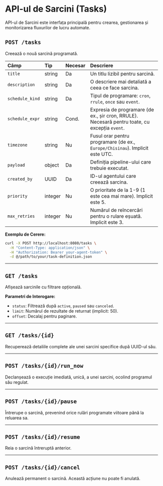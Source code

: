 # API-ul de Sarcini (Tasks)

API-ul de Sarcini este interfața principală pentru crearea, gestionarea și monitorizarea fluxurilor de lucru automate.

## `POST /tasks`

Creează o nouă sarcină programată.

| Câmp                | Tip     | Necesar  | Descriere                                                                      |
|:----------------------|:--------|:---------|:-------------------------------------------------------------------------------|
| `title`               | string  | Da       | Un titlu lizibil pentru sarcină.                                               |
| `description`         | string  | Da       | O descriere mai detaliată a ceea ce face sarcina.                              |
| `schedule_kind`       | string  | Da       | Tipul de programare: `cron`, `rrule`, `once` sau `event`.                        |
| `schedule_expr`       | string  | Cond.    | Expresia de programare (de ex., șir cron, RRULE). Necesară pentru toate, cu excepția `event`. |
| `timezone`            | string  | Nu       | Fusul orar pentru programare (de ex., `Europe/Chisinau`). Implicit este UTC.     |
| `payload`             | object  | Da       | Definiția pipeline-ului care trebuie executat.                                 |
| `created_by`          | UUID    | Da       | ID-ul agentului care creează sarcina.                                          |
| `priority`            | integer | Nu       | O prioritate de la 1-9 (1 este cea mai mare). Implicit este 5.                   |
| `max_retries`         | integer | Nu       | Numărul de reîncercări pentru o rulare eșuată. Implicit este 3.                |

**Exemplu de Cerere:**

```bash
curl -X POST http://localhost:8080/tasks \
  -H "Content-Type: application/json" \
  -H "Authorization: Bearer your-agent-token" \
  -d @/path/to/your/task-definition.json
```

---


## `GET /tasks`

Afișează sarcinile cu filtrare opțională.

**Parametri de Interogare:**
- `status`: Filtrează după `active`, `paused` sau `canceled`.
- `limit`: Numărul de rezultate de returnat (implicit: 50).
- `offset`: Decalaj pentru paginare.

---


## `GET /tasks/{id}`

Recuperează detaliile complete ale unei sarcini specifice după UUID-ul său.

---


## `POST /tasks/{id}/run_now`

Declanșează o execuție imediată, unică, a unei sarcini, ocolind programul său regulat.

---


## `POST /tasks/{id}/pause`

Întrerupe o sarcină, prevenind orice rulări programate viitoare până la reluarea sa.

---


## `POST /tasks/{id}/resume`

Reia o sarcină întreruptă anterior.

---


## `POST /tasks/{id}/cancel`

Anulează permanent o sarcină. Această acțiune nu poate fi anulată.
